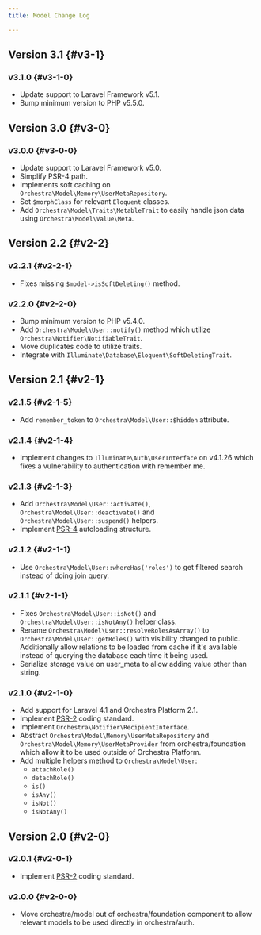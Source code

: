 ```yaml
---
title: Model Change Log

---
```


## Version 3.1 {#v3-1}

### v3.1.0 {#v3-1-0}

* Update support to Laravel Framework v5.1.
* Bump minimum version to PHP v5.5.0.

## Version 3.0 {#v3-0}

### v3.0.0 {#v3-0-0}

* Update support to Laravel Framework v5.0.
* Simplify PSR-4 path.
* Implements soft caching on `Orchestra\Model\Memory\UserMetaRepository`.
* Set `$morphClass` for relevant `Eloquent` classes.
* Add `Orchestra\Model\Traits\MetableTrait` to easily handle json data using `Orchestra\Model\Value\Meta`.

## Version 2.2 {#v2-2}

### v2.2.1 {#v2-2-1}

* Fixes missing `$model->isSoftDeleting()` method.

### v2.2.0 {#v2-2-0}

* Bump minimum version to PHP v5.4.0.
* Add `Orchestra\Model\User::notify()` method which utilize `Orchestra\Notifier\NotifiableTrait`.
* Move duplicates code to utilize traits.
* Integrate with `Illuminate\Database\Eloquent\SoftDeletingTrait`.

## Version 2.1 {#v2-1}

### v2.1.5 {#v2-1-5}

* Add `remember_token` to `Orchestra\Model\User::$hidden` attribute.

### v2.1.4 {#v2-1-4}

* Implement changes to `Illuminate\Auth\UserInterface` on v4.1.26 which fixes a vulnerability to authentication with remember me.

### v2.1.3 {#v2-1-3}

* Add `Orchestra\Model\User::activate()`, `Orchestra\Model\User::deactivate()` and `Orchestra\Model\User::suspend()` helpers.
* Implement [PSR-4](https://github.com/php-fig/fig-standards/blob/master/proposed/psr-4-autoloader/psr-4-autoloader.md) autoloading structure.

### v2.1.2 {#v2-1-1}

* Use `Orchestra\Model\User::whereHas('roles')` to get filtered search instead of doing join query.

### v2.1.1 {#v2-1-1}

* Fixes `Orchestra\Model\User::isNot()` and `Orchestra\Model\User::isNotAny()` helper class.
* Rename `Orchestra\Model\User::resolveRolesAsArray()` to `Orchestra\Model\User::getRoles()` with visibility changed to public. Additionally allow relations to be loaded from cache if it's available instead of querying the database each time it being used.
* Serialize storage value on user_meta to allow adding value other than string.

### v2.1.0 {#v2-1-0}

* Add support for Laravel 4.1 and Orchestra Platform 2.1.
* Implement [PSR-2](https://github.com/php-fig/fig-standards/blob/master/accepted/PSR-2-coding-style-guide.md) coding standard.
* Implement `Orchestra\Notifier\RecipientInterface`.
* Abstract `Orchestra\Model\Memory\UserMetaRepository` and `Orchestra\Model\Memory\UserMetaProvider` from orchestra/foundation which allow it to be used outside of Orchestra Platform.
* Add multiple helpers method to `Orchestra\Model\User`:
  - `attachRole()`
  - `detachRole()`
  - `is()`
  - `isAny()`
  - `isNot()`
  - `isNotAny()`

## Version 2.0 {#v2-0}

### v2.0.1 {#v2-0-1}

* Implement [PSR-2](https://github.com/php-fig/fig-standards/blob/master/accepted/PSR-2-coding-style-guide.md) coding standard.

### v2.0.0 {#v2-0-0}

* Move orchestra/model out of orchestra/foundation component to allow relevant models to be used directly in orchestra/auth.

